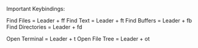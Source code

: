 
Important Keybindings:

Find Files = Leader + ff
Find Text = Leader + ft
Find Buffers = Leader + fb
Find Directories = Leader + fd

Open Terminal = Leader + t
Open File Tree = Leader + ot
